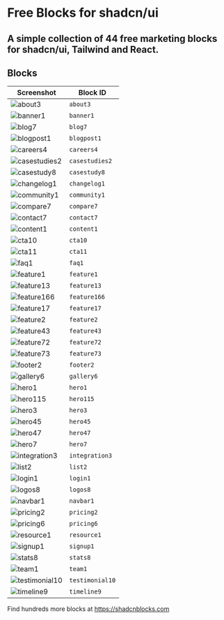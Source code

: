 # Free Blocks for shadcn/ui

## A simple collection of 44 free marketing blocks for shadcn/ui, Tailwind and React.

## Blocks

| Screenshot | Block ID |
|---|---|
| ![about3](/public/screenshots/block/about3.png) | `about3` |
| ![banner1](/public/screenshots/block/banner1.png) | `banner1` |
| ![blog7](/public/screenshots/block/blog7.png) | `blog7` |
| ![blogpost1](/public/screenshots/block/blogpost1.png) | `blogpost1` |
| ![careers4](/public/screenshots/block/careers4.png) | `careers4` |
| ![casestudies2](/public/screenshots/block/casestudies2.png) | `casestudies2` |
| ![casestudy8](/public/screenshots/block/casestudy8.png) | `casestudy8` |
| ![changelog1](/public/screenshots/block/changelog1.png) | `changelog1` |
| ![community1](/public/screenshots/block/community1.png) | `community1` |
| ![compare7](/public/screenshots/block/compare7.png) | `compare7` |
| ![contact7](/public/screenshots/block/contact7.png) | `contact7` |
| ![content1](/public/screenshots/block/content1.png) | `content1` |
| ![cta10](/public/screenshots/block/cta10.png) | `cta10` |
| ![cta11](/public/screenshots/block/cta11.png) | `cta11` |
| ![faq1](/public/screenshots/block/faq1.png) | `faq1` |
| ![feature1](/public/screenshots/block/feature1.png) | `feature1` |
| ![feature13](/public/screenshots/block/feature13.png) | `feature13` |
| ![feature166](/public/screenshots/block/feature166.png) | `feature166` |
| ![feature17](/public/screenshots/block/feature17.png) | `feature17` |
| ![feature2](/public/screenshots/block/feature2.png) | `feature2` |
| ![feature43](/public/screenshots/block/feature43.png) | `feature43` |
| ![feature72](/public/screenshots/block/feature72.png) | `feature72` |
| ![feature73](/public/screenshots/block/feature73.png) | `feature73` |
| ![footer2](/public/screenshots/block/footer2.png) | `footer2` |
| ![gallery6](/public/screenshots/block/gallery6.png) | `gallery6` |
| ![hero1](/public/screenshots/block/hero1.png) | `hero1` |
| ![hero115](/public/screenshots/block/hero115.png) | `hero115` |
| ![hero3](/public/screenshots/block/hero3.png) | `hero3` |
| ![hero45](/public/screenshots/block/hero45.png) | `hero45` |
| ![hero47](/public/screenshots/block/hero47.png) | `hero47` |
| ![hero7](/public/screenshots/block/hero7.png) | `hero7` |
| ![integration3](/public/screenshots/block/integration3.png) | `integration3` |
| ![list2](/public/screenshots/block/list2.png) | `list2` |
| ![login1](/public/screenshots/block/login1.png) | `login1` |
| ![logos8](/public/screenshots/block/logos8.png) | `logos8` |
| ![navbar1](/public/screenshots/block/navbar1.png) | `navbar1` |
| ![pricing2](/public/screenshots/block/pricing2.png) | `pricing2` |
| ![pricing6](/public/screenshots/block/pricing6.png) | `pricing6` |
| ![resource1](/public/screenshots/block/resource1.png) | `resource1` |
| ![signup1](/public/screenshots/block/signup1.png) | `signup1` |
| ![stats8](/public/screenshots/block/stats8.png) | `stats8` |
| ![team1](/public/screenshots/block/team1.png) | `team1` |
| ![testimonial10](/public/screenshots/block/testimonial10.png) | `testimonial10` |
| ![timeline9](/public/screenshots/block/timeline9.png) | `timeline9` |


Find hundreds more blocks at https://shadcnblocks.com
